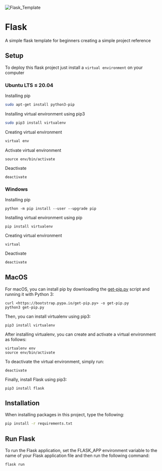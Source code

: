 ![Flask_Template](https://user-images.githubusercontent.com/69900896/222946903-44da38fe-a041-4193-acde-52c9bbfa72c5.png)

# Flask

A simple flask template for beginners creating a simple project reference

## Setup

To deploy this flask project just install a `virtual environment` on your computer

### Ubuntu LTS ≤ 20.04

Installing pip

```bash
sudo apt-get install python3-pip
```

Installing virtual environment using pip3

```bash
sudo pip3 install virtualenv
```

Creating virtual environment

```bash
virtual env
```

Activate virtual environment

```
source env/bin/activate
```

Deactivate

```
deactivate
```

### Windows

Installing pip

```
python -m pip install --user --upgrade pip

```

Installing virtual environment using pip

```
pip install virtualenv

```

Creating virtual environment

```
virtual
```

Deactivate

```bash
deactivate
```

## MacOS

For macOS, you can install pip by downloading the [get-pip.py](https://bootstrap.pypa.io/get-pip.py) script and running it with Python 3:

```
curl <https://bootstrap.pypa.io/get-pip.py> -o get-pip.py
python3 get-pip.py

```

Then, you can install virtualenv using pip3:

```
pip3 install virtualenv

```

After installing virtualenv, you can create and activate a virtual environment as follows:

```
virtualenv env
source env/bin/activate
```

To deactivate the virtual environment, simply run:

```
deactivate
```

Finally, install Flask using pip3:

```
pip3 install flask
```

## Installation

When installing packages in this project, type the following:

```bash
pip install -r requirements.txt
```

## Run Flask

To run the Flask application, set the FLASK_APP environment variable to the name of your Flask application file and then run the following command:

```
flask run
```
